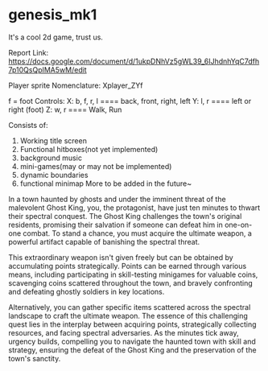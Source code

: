 # genesis_mk1
It's a cool 2d game, trust us.

Report Link: https://docs.google.com/document/d/1ukpDNhVz5gWL39_6IJhdnhYqC7dfh7p10QsQpIMA5wM/edit


Player sprite Nomenclature:
Xplayer_ZYf

f = foot
Controls:
X: b, f, r, l    ====    back, front, right, left
Y: l, r          ====    left or right (foot)
Z: w, r          ====    Walk, Run


Consists of:
1. Working title screen
2. Functional hitboxes(not yet implemented)
3. background music
4. mini-games(may or may not be implemented)
5. dynamic boundaries
6. functional minimap
   More to be added in the future~


In a town haunted by ghosts and under the imminent threat of the malevolent Ghost King, you, the protagonist, have just ten minutes to thwart their spectral conquest. The Ghost King challenges the town's original residents, promising their salvation if someone can defeat him in one-on-one combat. To stand a chance, you must acquire the ultimate weapon, a powerful artifact capable of banishing the spectral threat.

This extraordinary weapon isn't given freely but can be obtained by accumulating points strategically. Points can be earned through various means, including participating in skill-testing minigames for valuable coins, scavenging coins scattered throughout the town, and bravely confronting and defeating ghostly soldiers in key locations.

Alternatively, you can gather specific items scattered across the spectral landscape to craft the ultimate weapon. The essence of this challenging quest lies in the interplay between acquiring points, strategically collecting resources, and facing spectral adversaries. As the minutes tick away, urgency builds, compelling you to navigate the haunted town with skill and strategy, ensuring the defeat of the Ghost King and the preservation of the town's sanctity.
